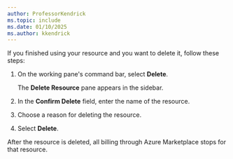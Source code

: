 ```yaml
---
author: ProfessorKendrick
ms.topic: include
ms.date: 01/10/2025
ms.author: kkendrick
---
```


If you finished using your resource and you want to delete it, follow these steps:

1. On the working pane's command bar, select **Delete**.

    The **Delete Resource** pane appears in the sidebar.

1. In the **Confirm Delete** field, enter the name of the resource.

1. Choose a reason for deleting the resource.

1. Select **Delete**.

After the resource is deleted, all billing through Azure Marketplace stops for that resource.
